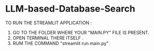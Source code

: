# LLM-based-Database-Search

TO RUN THE STREAMLIT APPLICATION :
1) GO TO THE FOLDER WHERE YOUR "MAIN.PY" FILE IS PRESENT.
2) OPEN TERMINAL THERE ITSELF .
3) RUM THE COMMAND "streamlit run main.py"
